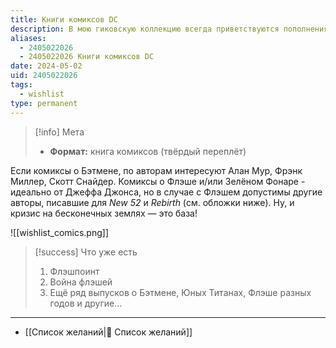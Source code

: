 ```yaml
---
title: Книги комиксов DC
description: В мою гиковскую коллекцию всегда приветствуются пополнения
aliases:
  - 2405022026
  - 2405022026 Книги комиксов DC
date: 2024-05-02
uid: 2405022026
tags:
  - wishlist
type: permanent
---
```


> [!info] Мета
> - **Формат:** книга комиксов (твёрдый переплёт)

Если комиксы о Бэтмене, по авторам интересуют Алан Мур, Фрэнк Миллер, Скотт Снайдер. Комиксы о Флэше и/или Зелёном Фонаре - идеально от Джеффа Джонса, но в случае с Флэшем допустимы другие авторы, писавшие для *New 52* и *Rebirth* (см. обложки ниже). Ну, и кризис на бесконечных землях — это база!

![[wishlist_comics.png]]

> [!success] Что уже есть
> 1. Флэшпоинт
> 2. Война флэшей
> 3. Ещё ряд выпусков о Бэтмене, Юных Титанах, Флэше разных годов и другие...

---

- [[Список желаний|🎁 Список желаний]]
